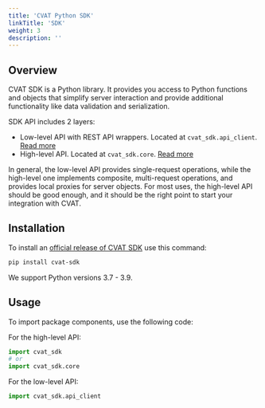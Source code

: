 ```yaml
---
title: 'CVAT Python SDK'
linkTitle: 'SDK'
weight: 3
description: ''
---
```


## Overview

CVAT SDK is a Python library. It provides you access to Python functions and objects that
simplify server interaction and provide additional functionality like data validation
and serialization.

SDK API includes 2 layers:
- Low-level API with REST API wrappers. Located at `cvat_sdk.api_client`. [Read more](/docs/api_sdk/sdk/lowlevel-api)
- High-level API. Located at `cvat_sdk.core`. [Read more](/docs/api_sdk/sdk/highlevel-api)

In general, the low-level API provides single-request operations, while the high-level one
implements composite, multi-request operations, and provides local proxies for server objects.
For most uses, the high-level API should be good enough, and it should be
the right point to start your integration with CVAT.

## Installation

To install an [official release of CVAT SDK](https://pypi.org/project/cvat-sdk/) use this command:
```bash
pip install cvat-sdk
```

We support Python versions 3.7 - 3.9.

## Usage

To import package components, use the following code:

For the high-level API:

```python
import cvat_sdk
# or
import cvat_sdk.core
```

For the low-level API:

```python
import cvat_sdk.api_client
```
